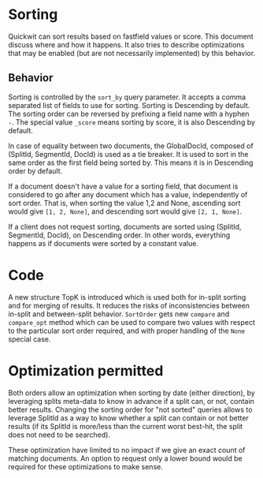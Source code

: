 # Sorting

Quickwit can sort results based on fastfield values or score. This document discuss where and how
 it happens.
It also tries to describe optimizations that may be enabled (but are not necessarily implemented)
by this behavior.

## Behavior

Sorting is controlled by the `sort_by` query parameter. It accepts a comma separated list of fields
to use for sorting. Sorting is Descending by default. The sorting order can be reversed by prefixing
a field name with a hyphen `-`.
The special value `_score` means sorting by score, it is also Descending by default.

In case of equality between two documents, the GlobalDocId, composed of (SplitId, SegmentId, DocId)
is used as a tie breaker. It is used to sort in the same order as the first field being sorted by.
This means it is in Descending order by default.

If a document doesn't have a value for a sorting field, that document is considered to go after any
document which has a value, independently of sort order. That is, when sorting the value 1,2 and
None, ascending sort would give `[1, 2, None]`, and descending sort would give `[2, 1, None]`.

If a client does not request sorting, documents are sorted using (SplitId, SegmentId, DocId), on
Descending order. In other words, everything happens as if documents were sorted by a constant
value.

<!--
TODO we could also say "it's not sorted" and add a special `_doc_id` for that. See optimizations
-->

# Code

A new structure TopK is introduced which is used both for in-split sorting and for merging of
results. It reduces the risks of inconsistencies between in-split and between-split behavior.
`SortOrder` gets new `compare` and `compare_opt` method which can be used to compare two values with
 respect to the particular sort order required, and with proper handling of the `None` special case.

# Optimization permitted

Both orders allow an optimization when sorting by date (either direction), by leveraging splits
meta-data to know in advance if a split can, or not, contain better results. Changing the sorting
order for "not sorted" queries allows to leverage SplitId as a way to know whether a split can
contain or not better results (if its SplitId is more/less than the current worst best-hit, the
split does not need to be searched).

<!--
If we allow unsorted requests, we can go further and stop searching as soon as we have k hits
(even going as far as stopping mid collection), without even looking at other splits metadata.
Argument can be made in favor of this because GlobalDocId is not stable, and can change during
a merge, so order is not guaranteed anyway, at least not until Quickwit has support for a Point
In Time mechanism.
-->

These optimization have limited to no impact if we give an exact count of matching documents.
An option to request only a lower bound would be required for these optimizations to make sense.
